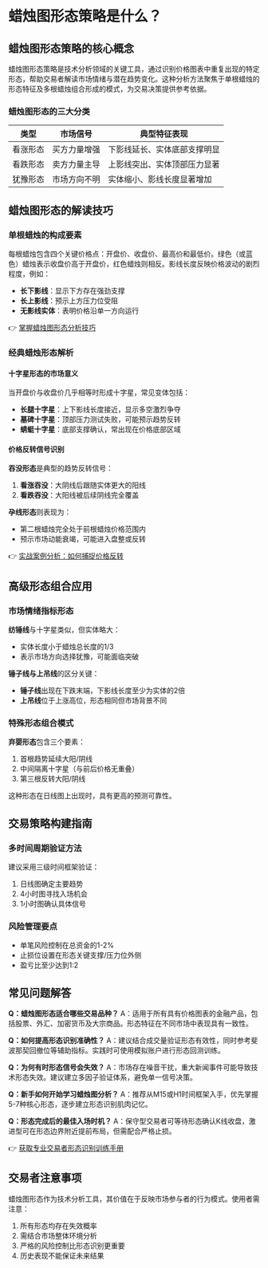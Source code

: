 # 蜡烛图形态策略是什么？

## 蜡烛图形态策略的核心概念

蜡烛图形态策略是技术分析领域的关键工具，通过识别价格图表中重复出现的特定形态，帮助交易者解读市场情绪与潜在趋势变化。这种分析方法聚焦于单根蜡烛的形态特征及多根蜡烛组合形成的模式，为交易决策提供参考依据。

### 蜡烛图形态的三大分类
| 类型         | 市场信号       | 典型特征表现                 |
|--------------|----------------|------------------------------|
| 看涨形态     | 买方力量增强   | 下影线延长、实体底部支撑明显   |
| 看跌形态     | 卖方力量主导   | 上影线突出、实体顶部压力显著   |
| 犹豫形态     | 市场方向不明   | 实体缩小、影线长度显著增加     |

## 蜡烛图形态的解读技巧

### 单根蜡烛的构成要素
每根蜡烛包含四个关键价格点：开盘价、收盘价、最高价和最低价。绿色（或蓝色）蜡烛表示收盘价高于开盘价，红色蜡烛则相反。影线长度反映价格波动的剧烈程度，例如：

- **长下影线**：显示下方存在强劲支撑
- **长上影线**：预示上方压力位受阻
- **无影线实体**：表明价格沿单一方向运行

👉 [掌握蜡烛图形态分析技巧](https://bit.ly/okx_welcome)

### 经典蜡烛形态解析

#### 十字星形态的市场意义
当开盘价与收盘价几乎相等时形成十字星，常见变体包括：
- **长腿十字星**：上下影线长度接近，显示多空激烈争夺
- **墓碑十字星**：顶部压力测试失败，可能预示趋势反转
- **蜻蜓十字星**：底部支撑确认，常出现在价格底部区域

#### 价格反转信号识别
**吞没形态**是典型的趋势反转信号：
1. **看涨吞没**：大阴线后跟随实体更大的阳线
2. **看跌吞没**：大阳线被后续阴线完全覆盖

**孕线形态**则表现为：
- 第二根蜡烛完全处于前根蜡烛价格范围内
- 预示市场动能衰竭，可能进入盘整或反转

👉 [实战案例分析：如何捕捉价格反转](https://bit.ly/okx_welcome)

## 高级形态组合应用

### 市场情绪指标形态
**纺锤线**与十字星类似，但实体略大：
- 实体长度小于蜡烛总长度的1/3
- 表示市场方向选择犹豫，可能面临突破

**锤子线与上吊线**的区分关键：
- **锤子线**出现在下跌末端，下影线长度至少为实体的2倍
- **上吊线**位于上涨高位，形态相同但市场背景不同

### 特殊形态组合模式
**弃婴形态**包含三个要素：
1. 首根趋势延续大阳/阴线
2. 中间隔离十字星（与前后价格无重叠）
3. 第三根反转大阳/阴线

这种形态在日线图上出现时，具有更高的预测可靠性。

## 交易策略构建指南

### 多时间周期验证方法
建议采用三级时间框架验证：
1. 日线图确定主要趋势
2. 4小时图寻找入场机会
3. 1小时图确认具体信号

### 风险管理要点
- 单笔风险控制在总资金的1-2%
- 止损位设置在形态关键支撑/压力位外侧
- 盈亏比至少达到1:2

## 常见问题解答

**Q：蜡烛图形态适合哪些交易品种？**
A：适用于所有具有价格图表的金融产品，包括股票、外汇、加密货币及大宗商品。形态特征在不同市场中表现具有一致性。

**Q：如何提高形态识别准确性？**
A：建议结合成交量验证形态有效性，同时参考斐波那契回撤位等辅助指标。实践时可使用模拟账户进行形态回测训练。

**Q：为何有时形态信号会失效？**
A：市场存在噪音干扰，重大新闻事件可能导致技术形态失效。建议建立多因子验证体系，避免单一信号决策。

**Q：新手如何开始学习蜡烛图分析？**
A：推荐从M15或H1时间框架入手，优先掌握5-7种核心形态，逐步建立形态识别肌肉记忆。

**Q：形态完成后的最佳入场时机？**
A：保守型交易者可等待形态确认K线收盘，激进型可在形态边界附近提前布局，但需配合严格止损。

👉 [获取专业交易者形态识别训练手册](https://bit.ly/okx_welcome)

## 交易者注意事项

蜡烛图形态作为技术分析工具，其价值在于反映市场参与者的行为模式。使用者需注意：
1. 所有形态均存在失效概率
2. 需结合市场整体环境分析
3. 严格的风险控制比形态识别更重要
4. 历史表现不能保证未来结果
